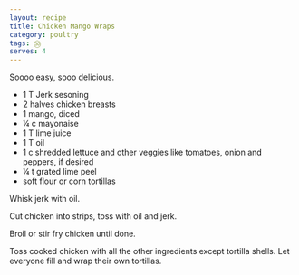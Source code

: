 ```yaml
---
layout: recipe
title: Chicken Mango Wraps
category: poultry
tags: ㉚
serves: 4
---
```

Soooo easy, sooo delicious.

- 1 T Jerk sesoning
- 2 halves chicken breasts
- 1 mango, diced
- ¼ c mayonaise
- 1 T lime juice
- 1 T oil
- 1 c shredded lettuce and other veggies like tomatoes, onion and peppers, if desired
- ¼ t grated lime peel
- soft flour or corn tortillas 

Whisk jerk with oil.

Cut chicken into strips, toss with oil and jerk.

Broil or stir fry chicken until done.

Toss cooked chicken with all the other ingredients except tortilla shells. Let everyone fill and wrap their own tortillas.
